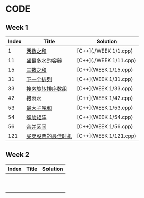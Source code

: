 # CODE

## Week 1

| Index | Title                                                        | Solution               |
| ----- | ------------------------------------------------------------ | ---------------------- |
| 1     | [两数之和](https://leetcode-cn.com/problems/two-sum/)        | [C++](./WEEK 1/1.cpp)  |
| 11    | [盛最多水的容器](https://leetcode-cn.com/problems/container-with-most-water/) | [C++](./WEEK 1/11.cpp) |
| 15    | [三数之和](https://leetcode-cn.com/problems/3sum/)           | [C++](WEEK 1/15.cpp)   |
| 31    | [下一个排列](https://leetcode-cn.com/problems/next-permutation/) | [C++](WEEK 1/31.cpp)   |
| 33    | [搜索旋转排序数组](https://leetcode-cn.com/problems/search-in-rotated-sorted-array/) | [C++](WEEK 1/33.cpp)   |
| 42    | [接雨水](https://leetcode-cn.com/problems/trapping-rain-water/) | [C++](WEEK 1/42.cpp)   |
| 53    | [最大子序和](https://leetcode-cn.com/problems/maximum-subarray/) | [C++](WEEK 1/53.cpp)   |
| 54    | [螺旋矩阵](https://leetcode-cn.com/problems/spiral-matrix/)  | [C++](WEEK 1/54.cpp)   |
| 56    | [合并区间](https://leetcode-cn.com/problems/merge-intervals/) | [C++](WEEK 1/56.cpp)   |
| 121   | [买卖股票的最佳时机](https://leetcode-cn.com/problems/best-time-to-buy-and-sell-stock/) | [C++](WEEK 1/121.cpp)  |

## Week 2

| Index | Title | Solution |
| ----- | ----- | -------- |
|       |       |          |
|       |       |          |
|       |       |          |
|       |       |          |
|       |       |          |
|       |       |          |
|       |       |          |
|       |       |          |
|       |       |          |
|       |       |          |

